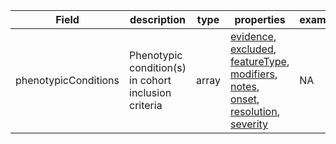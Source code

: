 |Field | description | type | properties | example | enum|
| ---| ---| ---| ---| ---| --- |
| phenotypicConditions | Phenotypic condition(s) in cohort inclusion criteria | array | [evidence](./evidence.md), [excluded](./excluded.md), [featureType](./featureType.md), [modifiers](./modifiers.md), [notes](./notes.md), [onset](./onset.md), [resolution](./resolution.md), [severity](./severity.md) | NA | NA|

